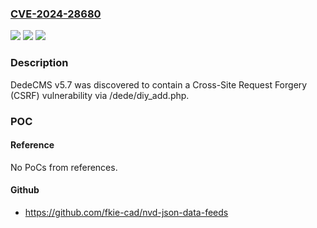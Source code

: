 ### [CVE-2024-28680](https://cve.mitre.org/cgi-bin/cvename.cgi?name=CVE-2024-28680)
![](https://img.shields.io/static/v1?label=Product&message=n%2Fa&color=blue)
![](https://img.shields.io/static/v1?label=Version&message=n%2Fa&color=blue)
![](https://img.shields.io/static/v1?label=Vulnerability&message=n%2Fa&color=brighgreen)

### Description

DedeCMS v5.7 was discovered to contain a Cross-Site Request Forgery (CSRF) vulnerability via /dede/diy_add.php.

### POC

#### Reference
No PoCs from references.

#### Github
- https://github.com/fkie-cad/nvd-json-data-feeds

